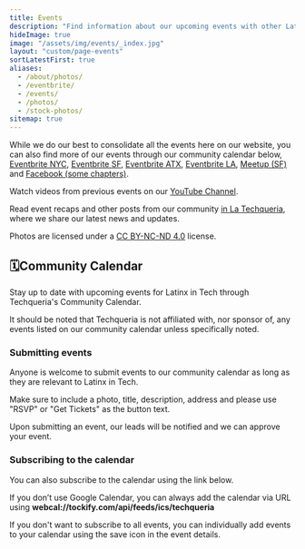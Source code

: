 ```yaml
---
title: Events
description: "Find information about our upcoming events with other Latinx in Tech and subscribe to our community calendar. 🎟"
hideImage: true
image: "/assets/img/events/_index.jpg"
layout: "custom/page-events"
sortLatestFirst: true
aliases:
  - /about/photos/
  - /eventbrite/
  - /events/
  - /photos/
  - /stock-photos/
sitemap: true
---
```


While we do our best to consolidate all the events here on our website, you can also find more of our events through our community calendar below, [Eventbrite NYC](https://www.eventbrite.com/o/techqueria-nyc-17090286402), [Eventbrite SF](https://techqueria.eventbrite.com), [Eventbrite ATX](https://www.eventbrite.com/o/techqueria-atx-18541630187), [Eventbrite LA](https://www.eventbrite.com/o/techqueria-los-angeles-13173778421), [Meetup (SF)](https://meetup.com/techqueria) and [Facebook (some chapters)](https://www.facebook.com/pg/techqueria/events/).

Watch videos from previous events on our [YouTube Channel](https://www.youtube.com/channel/UCUhXR0BOgyqrS1E_Sr4PVjQ).

Read event recaps and other posts from our community [in La Techqueria](/news/), where we share our latest news and updates.

Photos are licensed under a [CC BY-NC-ND 4.0](https://creativecommons.org/licenses/by-nc-nd/4.0/) license.

<h2 id="community-calendar" class="mt-2"><span class="mr-sm">🗓</span>Community Calendar</h2>

Stay up to date with upcoming events for Latinx in Tech through Techqueria's Community Calendar.

It should be noted that Techqueria is not affiliated with, nor sponsor of, any events listed on our community calendar unless specifically noted.

### Submitting events

Anyone is welcome to submit events to our community calendar as long as they are relevant to Latinx in Tech.

Make sure to include a photo, title, description, address and please use "RSVP" or "Get Tickets" as the button text.

Upon submitting an event, our leads will be notified and we can approve your event.

### Subscribing to the calendar

You can also subscribe to the calendar using the link below.

If you don’t use Google Calendar, you can always add the calendar via URL using **webcal://tockify.com/api/feeds/ics/techqueria**

If you don't want to subscribe to all events, you can individually add events to your calendar using the save icon in the event details.
